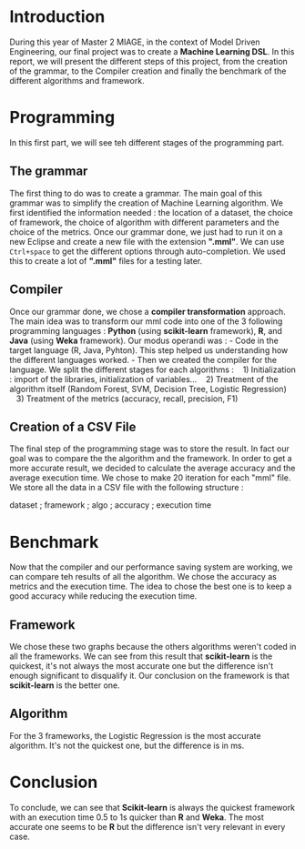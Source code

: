 # Introduction
During this year of Master 2 MIAGE, in the context of Model Driven Engineering, our final project was to create a **Machine Learning DSL**. In this report, we will present the different steps of this project, from the creation of the grammar, to the Compiler creation and finally the benchmark of the different algorithms and framework.

# Programming 
In this first part, we will see teh different stages of the programming part. 
## The grammar 
The first thing to do was to create a grammar. The main goal of this grammar was to simplify the creation of Machine Learning algorithm. We first identified the information needed : the location of a dataset, the choice of framework, the choice of algorithm with different parameters and the choice of the metrics. Once our grammar done, we just had to run it on a new Eclipse and create a new file with the extension **".mml"**. We can use `Ctrl+space` to get the different options through auto-completion. 
We used this to create a lot of **".mml"** files for a testing later. 

## Compiler
Once our grammar done, we chose a **compiler transformation** approach. The main idea was to transform our mml code into one of the 3 following programming languages : **Python** (using **scikit-learn** framework), **R**, and **Java** (using **Weka** framework). 
Our modus operandi was : 
	- Code in the target language (R, Java, Pyhton). This step helped us understanding how the different languages worked. 
	- Then we created the compiler for the language. We split the different stages for each algorithms : 
&nbsp;&nbsp;&nbsp;1) Initialization : import of the libraries, initialization of variables...
&nbsp;&nbsp;&nbsp;2) Treatment of the algorithm itself (Random Forest, SVM, Decision Tree, Logistic Regression)
&nbsp;&nbsp;&nbsp;3) Treatment of the metrics (accuracy, recall, precision, F1)



## Creation of a CSV File 
The final step of the programming stage was to store the result. In fact our goal was to compare the the algorithm and the framework. In order to get a more accurate result, we decided to calculate the average accuracy and the average execution time. We chose to make 20 iteration for each "mml" file. 
We store all the data in a CSV file with the following structure :
 
dataset ; framework ; algo ; accuracy ; execution time
 

# Benchmark
Now that the compiler and our performance saving system are working, we can compare teh results of all the algorithm. We chose the accuracy as metrics and the execution time. The idea to chose the best one is to keep a good accuracy while reducing the execution time. 
## Framework 

We chose these two graphs because the others algorithms weren't coded in all the frameworks. We can see from this result that **scikit-learn** is the quickest, it's not always the most accurate one but the difference isn't enough significant to disqualify it. 
Our conclusion on the framework is that **scikit-learn** is the better one.
## Algorithm

For the 3 frameworks, the Logistic Regression is the most accurate algorithm. It's not the quickest one, but the difference is in ms.
# Conclusion
To conclude, we can see that **Scikit-learn** is always the quickest framework with an execution time 0.5 to 1s quicker than **R** and **Weka**. The most accurate one seems to be **R** but the difference isn't very relevant in every case. 